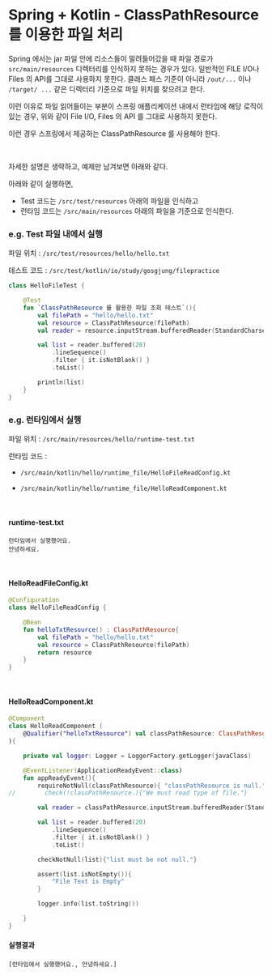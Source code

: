 # Spring + Kotlin - ClassPathResource 를 이용한 파일 처리

Spring 에서는 jar 파일 안에 리소스들이 말려들어갔을 때 파일 경로가 `src/main/resources` 디렉터리를 인식하지 못하는 경우가 있다. 일반적인 FILE I/O나 Files 의 API를 그대로 사용하지 못한다. 클래스 패스 기준이 아니라 `/out/...` 이나 `/target/ ...` 같은  디렉터리 기준으로 파일 위치를 찾으려고 한다.

이런 이유로 파일 읽어들이는 부분이 스프링 애플리케이션 내에서 런타임에 해당 로직이 있는 경우, 위와 같이 File I/O, Files 의 API 를 그대로 사용하지 못한다.<br>

이런 경우 스프링에서 제공하는 ClassPathResource 를 사용해야 한다.  <br>

<br>

자세한 설명은 생략하고, 예제만 남겨보면 아래와 같다.

아래와 같이 실행하면, 

- Test 코드는 `/src/test/resources` 아래의 파일을 인식하고
- 런타임 코드는 `/src/main/resources` 아래의 파일을 기준으로 인식한다.





### e.g. Test 파일 내에서 실행

파일 위치 : `/src/test/resources/hello/hello.txt`

테스트 코드 : `/src/test/kotlin/io/study/gosgjung/filepractice`

```kotlin
class HelloFileTest {

    @Test
    fun `ClassPathResource 를 활용한 파일 조회 테스트`(){
        val filePath = "hello/hello.txt"
        val resource = ClassPathResource(filePath)
        val reader = resource.inputStream.bufferedReader(StandardCharsets.UTF_8)

        val list = reader.buffered(20)
            .lineSequence()
            .filter { it.isNotBlank() }
            .toList()

        println(list)
    }
}
```



### e.g. 런타임에서 실행

파일 위치 : `/src/main/resources/hello/runtime-test.txt`

런타임 코드 : 

- `/src/main/kotlin/hello/runtime_file/HelloFileReadConfig.kt`

- `/src/main/kotlin/hello/runtime_file/HelloReadComponent.kt`

<br>

#### runtime-test.txt

```plain
런타임에서 실행했어요.
안녕하세요.
```

<br>

#### HelloReadFileConfig.kt

```kotlin
@Configuration
class HelloFileReadConfig {

    @Bean
    fun helloTxtResource() : ClassPathResource{
        val filePath = "hello/hello.txt"
        val resource = ClassPathResource(filePath)
        return resource
    }
}
```

<br>

#### HelloReadComponent.kt

```kotlin
@Component
class HelloReadComponent (
    @Qualifier("helloTxtResource") val classPathResource: ClassPathResource,
){

    private val logger: Logger = LoggerFactory.getLogger(javaClass)

    @EventListener(ApplicationReadyEvent::class)
    fun appReadyEvent(){
        requireNotNull(classPathResource){ "classPathResource is null." }
//        check(!classPathResource.){"We must read type of file."}

        val reader = classPathResource.inputStream.bufferedReader(StandardCharsets.UTF_8)

        val list = reader.buffered(20)
            .lineSequence()
            .filter { it.isNotBlank() }
            .toList()

        checkNotNull(list){"list must be not null."}

        assert(list.isNotEmpty()){
            "File Text is Empty"
        }

        logger.info(list.toString())

    }
}
```



#### 실행결과

```plain
[런타임에서 실행했어요., 안녕하세요.]
```











